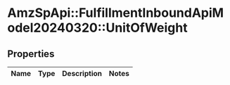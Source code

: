# AmzSpApi::FulfillmentInboundApiModel20240320::UnitOfWeight

## Properties
Name | Type | Description | Notes
------------ | ------------- | ------------- | -------------

